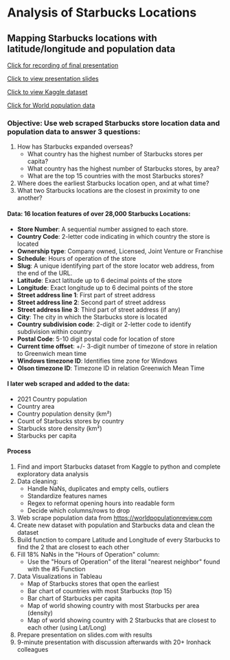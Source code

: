 # Analysis of Starbucks Locations 

## Mapping Starbucks locations with latitude/longitude and population data

[Click for recording of final presentation](https://ironhack.zoom.us/rec/play/z_KuzP88l79dzVBAtHaR-vPE4Xi4xUGUU-C3D948G81Z7jHR7GCBa8oip2yDNDrNwbnBrP9AWwVZ6sM9.WElypAcnuo2-6udI?startTime=1660305720000&_x_zm_rtaid=v-1r2qOaSt-VQG_GldUWIA.1660487182977.ee234b4949979eb90f4b2d2092f0085f&_x_zm_rhtaid=21)

[Click to view presentation slides](https://slides.com/hollydalton/deck-5b0977/fullscreen)

[Click to view Kaggle dataset](https://www.kaggle.com/datasets/kukuroo3/starbucks-locations-worldwide-2021-version)

[Click for World population data](https://worldpopulationreview.com/countries)


### Objective: Use web scraped Starbucks store location data and population data to answer 3 questions:
1. How has Starbucks expanded overseas?
      - What country has the highest number of Starbucks stores per capita?
      - What country has the highest number of Starbucks stores, by area?
      - What are the top 15 countries with the most Starbucks stores?
2. Where does the earliest Starbucks location open, and at what time?
3. What two Starbucks locations are the closest in proximity to one another?


#### Data: 16 location features of over 28,000 Starbucks Locations:

- **Store Number**: A sequential number assigned to each store.
- **Country Code**: 2-letter code indicating in which country the store is located 
- **Ownership type**: Company owned, Licensed, Joint Venture or Franchise
- **Schedule**: Hours of operation of the store
- **Slug**: A unique identifying part of the store locator web address, from the end of the URL.
- **Latitude**: Exact latitude up to 6 decimal points of the store
- **Longitude**: Exact longitude up to 6 decimal points of the store
- **Street address line 1**: First part of street address
- **Street address line 2**: Second part of street address
- **Street address line 3**: Third part of street address (if any)
- **City**: The city in which the Starbucks store is located
- **Country subdivision code**: 2-digit or 2-letter code to identify subdivision within country
- **Postal Code**: 5-10 digit postal code for location of store
- **Current time offset**: +/- 3-digit number of timezone of store in relation to Greenwich mean time 
- **Windows timezone ID**: Identifies time zone for Windows 
- **Olson timezone ID**: Timezone ID in relation Greenwich Mean Time 

#### I later web scraped and added to the data:
- 2021 Country population
- Country area
- Country population density (km²)
- Count of Starbucks stores by country
- Starbucks store density (km²)
- Starbucks per capita

#### Process
1. Find and import Starbucks dataset from Kaggle to python and complete exploratory data analysis
2. Data cleaning: 
      - Handle NaNs, duplicates and empty cells, outliers
      - Standardize features names
      - Regex to reformat opening hours into readable form 
      - Decide which columns/rows to drop
3. Web scrape population data from https://worldpopulationreview.com
4. Create new dataset with population and Starbucks data and clean the dataset
5. Build function to compare Latitude and Longitude of every Starbucks to find the 2 that are closest to each other
6. Fill 18% NaNs in the "Hours of Operation" column: 
    - Use the "Hours of Operation" of the  literal "nearest neighbor" found with the #5 Function
7. Data Visualizations in Tableau
     - Map of Starbucks stores that open the earliest
     - Bar chart of countries with most Starbucks (top 15)
     - Bar chart of Starbucks per capita
     - Map of world showing country with most Starbucks per area (density)
     - Map of world showing country with 2 Starbucks that are closest to each other (using Lat/Long)
8. Prepare presentation on slides.com with results 
9. 9-minute presentation with discussion afterwards with 20+ Ironhack colleagues 
